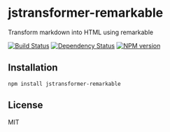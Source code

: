 # jstransformer-remarkable

Transform markdown into HTML using remarkable

[![Build Status](https://img.shields.io/travis/jstransformer/jstransformer-remarkable/master.svg)](https://travis-ci.org/jstransformer/jstransformer-remarkable)
[![Dependency Status](https://img.shields.io/gemnasium/jstransformer/jstransformer-remarkable.svg)](https://gemnasium.com/jstransformer/jstransformer-remarkable)
[![NPM version](https://img.shields.io/npm/v/jstransformer-remarkable.svg)](https://www.npmjs.org/package/jstransformer-remarkable)

## Installation

    npm install jstransformer-remarkable

## License

  MIT
